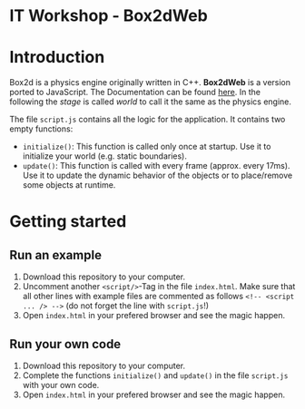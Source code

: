IT Workshop - Box2dWeb
======================

# Introduction
Box2d is a physics engine originally written in C++. **Box2dWeb** is a version ported to JavaScript. The Documentation can be found [here](http://www.box2dflash.org/docs/2.1a/reference/). In the following the _stage_ is called _world_ to call it the same as the physics engine.

The file `script.js` contains all the logic for the application. It contains two empty functions:
* `initialize()`: This function is called only once at startup. Use it to initialize your world (e.g. static boundaries).
* `update()`: This function is called with every frame (approx. every 17ms). Use it to update the dynamic behavior of the objects or to place/remove some objects at runtime.

# Getting started
## Run an example
1. Download this repository to your computer.
2. Uncomment another `<script/>`-Tag in the file `index.html`. Make sure that all other lines with example files are commented as follows `<!-- <script ... /> -->` (do not forget the line with `script.js`!)
3. Open `index.html` in your prefered browser and see the magic happen.

## Run your own code
1. Download this repository to your computer.
2. Complete the functions `initialize()` and `update()` in the file `script.js` with your own code.
3. Open `index.html` in your prefered browser and see the magic happen.
